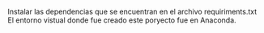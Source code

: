 Instalar las dependencias que se encuentran en el archivo requiriments.txt
El entorno vistual donde fue creado este poryecto fue en Anaconda.